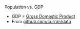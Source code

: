 
Population vs. GDP

 * GDP = [Gross Domestic Product](http://en.wikipedia.org/wiki/Gross_domestic_product)
 * From [github.com/curran/data](https://github.com/curran/data/tree/gh-pages/integrated)
